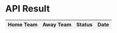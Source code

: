 <!DOCTYPE html>
<html>
<head>
  <title>API Result</title>
  <style>
    table {
      border-collapse: collapse;
      width: 100%;
    }

    th, td {
      padding: 8px;
      text-align: left;
      border-bottom: 1px solid #ddd;
    }

    th {
      background-color: #f2f2f2;
    }
  </style>
</head>
<body>
  <h1>API Result</h1>
  <table id="resultTable">
    <thead>
      <tr>
        <th>Home Team</th>
        <th>Away Team</th>
        <th>Status</th>
        <th>Date</th>
      </tr>
    </thead>
    <tbody id="resultBody"></tbody>
  </table>

  <script>
    const url = 'https://football-data1.p.rapidapi.com/tournament/fixture?tournamentId=9';
    const options = {
      method: 'GET',
      headers: {
        'X-RapidAPI-Key': 'fdcfde47b5msh587d8d1cc3ff1dap13f3e3jsnb4f74da50f3e',
        'X-RapidAPI-Host': 'football-data1.p.rapidapi.com'
      }
    };

    async function fetchData() {
      try {
        const response = await fetch(url, options);
        const data = await response.json();
        const resultBody = document.getElementById('resultBody');

        data.forEach(fixture => {
          const row = document.createElement('tr');
          const homeTeamCell = document.createElement('td');
          homeTeamCell.textContent = fixture.homeTeam.name;
          row.appendChild(homeTeamCell);

          const awayTeamCell = document.createElement('td');
          awayTeamCell.textContent = fixture.awayTeam.name;
          row.appendChild(awayTeamCell);

          const statusCell = document.createElement('td');
          statusCell.textContent = fixture.status.name;
          row.appendChild(statusCell);

          const dateCell = document.createElement('td');
          dateCell.textContent = fixture.date;
          row.appendChild(dateCell);

          resultBody.appendChild(row);
        });
      } catch (error) {
        console.error(error);
      }
    }

    fetchData();
  </script>
</body>
</html>
